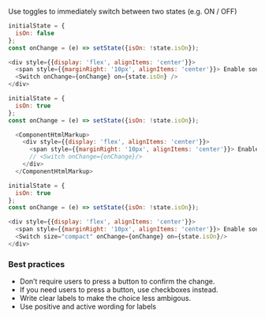 Use toggles to immediately switch between two states (e.g. ON / OFF)

```js
initialState = {
  isOn: false
};
const onChange = (e) => setState({isOn: !state.isOn});

<div style={{display: 'flex', alignItems: 'center'}}>
  <span style={{marginRight: '10px', alignItems: 'center'}}> Enable sound notifications for customers </span>
  <Switch onChange={onChange} on={state.isOn} />
</div>
```

```js noeditor
initialState = {
  isOn: true
};
const onChange = (e) => setState({isOn: !state.isOn});

  <ComponentHtmlMarkup>
    <div style={{display: 'flex', alignItems: 'center'}}>
      <span style={{marginRight: '10px', alignItems: 'center'}}> Enable sound notifications for customers </span>
      // <Switch onChange={onChange}/>
    </div>
  </ComponentHtmlMarkup>
```

```js
initialState = {
  isOn: true
};
const onChange = (e) => setState({isOn: !state.isOn});

<div style={{display: 'flex', alignItems: 'center'}}>
  <span style={{marginRight: '10px', alignItems: 'center'}}> Enable sound notifications for customers </span>
  <Switch size="compact" onChange={onChange} on={state.isOn}/>
</div>
```

<h3>Best practices</h3>
<ul>
  <li>Don’t require users to press a button to confirm the change. </li>
  <li>If you need users to press a button, use checkboxes instead. </li>
  <li>Write clear labels to make the choice less ambigous.</li>
  <li>Use positive and active wording for labels </li>
</ul>
